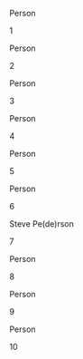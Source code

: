 Person

1



Person

2



Person

3



Person

4



Person

5



Person

6



Steve Pe(de)rson

7



Person

8



Person

9



Person

10



